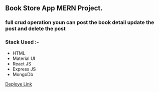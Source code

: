 
## Book Store App MERN Project.
 ### full crud operation youn can post the book detail update the post and delete the post 

 ### Stack Used :-

 - HTML
 - Material UI
 - React JS
 - Express JS
 - MongoDb

[Deploye Link](https://book-store-app-mern-af75.vercel.app)
